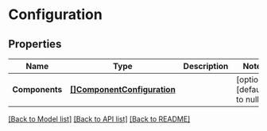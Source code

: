# Configuration

## Properties
Name | Type | Description | Notes
------------ | ------------- | ------------- | -------------
**Components** | [**[]ComponentConfiguration**](ComponentConfiguration.md) |  | [optional] [default to null]

[[Back to Model list]](../README.md#documentation-for-models) [[Back to API list]](../README.md#documentation-for-api-endpoints) [[Back to README]](../README.md)


